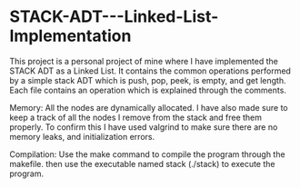 # STACK-ADT---Linked-List-Implementation
This project is a personal project of mine where I have implemented the STACK ADT as a Linked List. It contains the common operations performed by a simple stack ADT which is push, pop, peek, is empty, and get length. Each file contains an operation which is explained through the comments.

Memory:
All the nodes are dynamically allocated. I have also made sure to keep a track of all the nodes I remove from the stack and free them properly. To confirm this I have used valgrind to make sure there are no memory leaks, and initialization errors.

Compilation:
Use the make command to compile the program through the makefile. then use the executable named stack (./stack) to execute the program.
